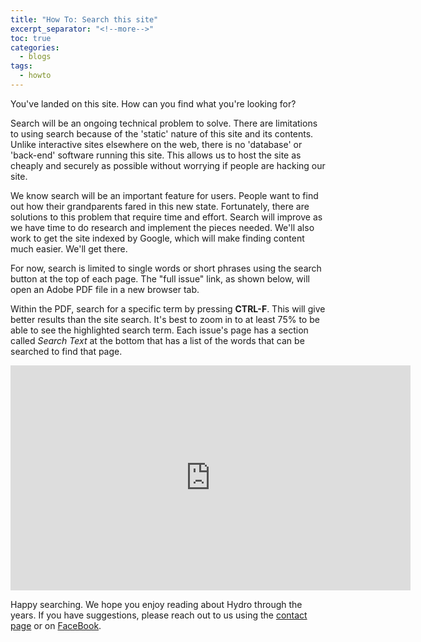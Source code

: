 ```yaml
---
title: "How To: Search this site"
excerpt_separator: "<!--more-->"
toc: true
categories:
  - blogs
tags: 
  - howto
---
```


You've landed on this site. How can you find what you're looking for?

<!--more-->

Search will be an ongoing technical problem to solve. There are limitations to using search because of the 'static' nature of this site and its contents. Unlike interactive sites elsewhere on the web, there is no 'database' or 'back-end' software running this site. This allows us to host the site as cheaply and securely as possible without worrying if people are hacking our site.

We know search will be an important feature for users. People want to find out how their grandparents fared in this new state. Fortunately, there are solutions to this problem that require time and effort. Search will improve as we have time to do research and implement the pieces needed. We'll also work to get the site indexed by Google, which will make finding content much easier. We'll get there.

For now, search is limited to single words or short phrases using the search button at the top of each page. The "full issue" link, as shown below, will open an Adobe PDF file in a new browser tab.

<!-- ___

![masthead example](/assets/images/2025-09-01/fullissue.png)

___ -->

Within the PDF, search for a specific term by pressing **CTRL-F**. This will give better results than the site search. It's best to zoom in to at least 75% to be able to see the highlighted search term. Each issue's page has a section called *Search Text* at the bottom that has a list of the words that can be searched to find that page.

<iframe width="640" height="360" src="https://www.youtube-nocookie.com/embed/qP4pABbWtfA?controls=0" frameborder="0" allowfullscreen></iframe>

Happy searching. We hope you enjoy reading about Hydro through the years. If you have suggestions, please reach out to us using the [contact page](/contact) or on [FaceBook](https://www.facebook.com/groups/1016477133673656).
